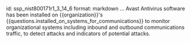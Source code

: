 id: ssp_nist800171r1_3_14_6
format: markdown
...
Avast Antivirus software has been installed on {{organization}}'s {{questions.installed_on_systems_for_communications}} to monitor organizational systems including inbound and outbound communications traffic, to detect attacks and indicators of potential attacks.
